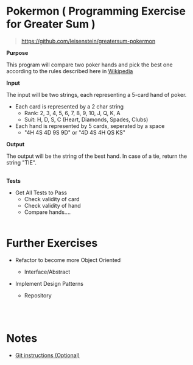 # Pokermon ( Programming Exercise for Greater Sum )
> https://github.com/leisenstein/greatersum-pokermon

**Purpose**

This program will compare two poker hands and pick the best one according to the rules described here in [Wikipedia](https://en.wikipedia.org/wiki/List_of_poker_hands)


**Input**

The input will be two strings, each representing a 5-card hand of poker.

* Each card is represented by a 2 char string
  * Rank: 2, 3, 4, 5, 6, 7, 8, 9, 10, J, Q, K, A
  * Suit: H, D, S, C (Heart, Diamonds, Spades, Clubs) 
* Each hand is represented by 5 cards, seperated by a space
  * "4H 4S 4D 9S 9D" or "4D 4S 4H QS KS"


**Output**

The output will be the string of the best hand.  In case of a tie, return the string "TIE".
<br /><br />

**Tests**
* Get All Tests to Pass  
  * Check validity of card
  * Check validity of hand
  * Compare hands....
<br /><br />


# Further Exercises

* Refactor to become more Object Oriented
  * Interface/Abstract

* Implement Design Patterns
  * Repository
  

<br /><br />
# Notes
* [Git instructions (Optional)](git_instructions.md)



